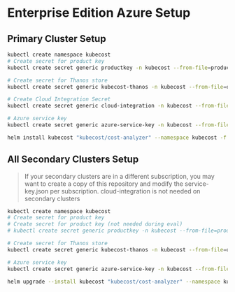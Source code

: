 # Enterprise Edition Azure Setup


## Primary Cluster Setup

```bash
kubectl create namespace kubecost
# Create secret for product key
kubectl create secret generic productkey -n kubecost --from-file=productkey.json

# Create secret for Thanos store
kubectl create secret generic kubecost-thanos -n kubecost --from-file=object-store.yaml

# Create Cloud Integration Secret
kubectl create secret generic cloud-integration -n kubecost --from-file=cloud-integration.json

# Azure service key
kubectl create secret generic azure-service-key -n kubecost --from-file=service-key.json

helm install kubecost "kubecost/cost-analyzer" --namespace kubecost -f https://raw.githubusercontent.com/kubecost/cost-analyzer-helm-chart/master/cost-analyzer/values-thanos.yaml -f ./values-azure-primary.yaml
```

## All Secondary Clusters Setup

>If your secondary clusters are in a different subscription, you may want to create a copy of this repository and modify the service-key.json per subscription.
>cloud-integration is not needed on secondary clusters

```bash
kubectl create namespace kubecost
# Create secret for product key
# Create secret for product key (not needed during eval)
# kubectl create secret generic productkey -n kubecost --from-file=productkey.json

# Create secret for Thanos store
kubectl create secret generic kubecost-thanos -n kubecost --from-file=object-store.yaml

# Azure service key
kubectl create secret generic azure-service-key -n kubecost --from-file=service-key.json

helm upgrade --install kubecost "kubecost/cost-analyzer" --namespace kubecost -f https://raw.githubusercontent.com/kubecost/cost-analyzer-helm-chart/master/cost-analyzer/values-thanos.yaml -f ./values-azure-secondary.yaml
```
